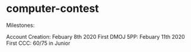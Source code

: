# computer-contest

Milestones:

Account Creation: Febuary 8th 2020
First DMOJ 5PP: Febuary 11th 2020
First CCC: 60/75 in Junior
